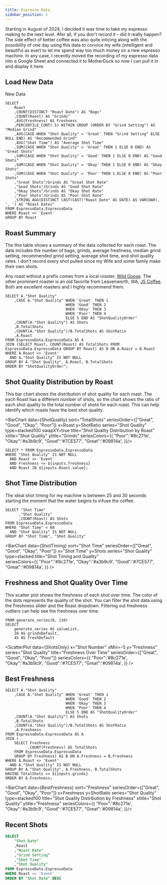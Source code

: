 ```yaml
---
title: Espresso Data
sidebar_position: 1
---
```


Starting in August of 2024, I decided it was time to take my espresso making to the next level. Afer all, if you don't record it - did it really happen? The side effect of better coffee was also quite inticing along with the possibility of one day using this data to convice my wife (intelligent and beautiful as ever) to let me spend way too much money on a new espresso machine. In any case, I recently moved the recording of my espresso data into a Google Sheet and connected it to MotherDuck so now I can pull it in and display it here.

## Load New Data

<LinkButton url='https://docs.google.com/forms/d/e/1FAIpQLSfagX8q4mr_uGhRpa8VUDRn3aEoN1M3HFR8j-yX5gR-6anLvw/viewform?usp=pp_url&entry.1399859273=18&entry.1862546155=20&entry.549690909=Yes&entry.127448074=Yes&entry.1660307146=Yes&entry.1096897211=Yes'>
  New Data
</LinkButton>

```EspressoSummary
SELECT
    Roast
    ,COUNT(DISTINCT "Roast Date") AS "Bags"
    ,COUNT(Roast) AS "Grinds"
    ,AVG(Freshness) AS Freshness
    ,PERCENTILE_CONT(.5) WITHIN GROUP (ORDER BY "Grind Setting") AS "Median Grind"
    ,AVG(CASE WHEN "Shot Quality" = 'Great' THEN "Grind Setting" ELSE NULL END) AS "Recommended Grind"
    ,AVG("Shot Time") AS "Average Shot Time"
    ,SUM(CASE WHEN "Shot Quality" = 'Great' THEN 1 ELSE 0 END) AS "Great Shots"
    ,SUM(CASE WHEN "Shot Quality" = 'Good' THEN 1 ELSE 0 END) AS "Good Shots"
    ,SUM(CASE WHEN "Shot Quality" = 'Okay' THEN 1 ELSE 0 END) AS "Okay Shots"
    ,SUM(CASE WHEN "Shot Quality" = 'Poor' THEN 1 ELSE 0 END) AS "Poor Shots"
    ,"Great Shots"/Grinds AS "Great Shot Rate"
    ,"Good Shots"/Grinds AS "Good Shot Rate"
    ,"Okay Shots"/Grinds AS "Okay Shot Rate"
    ,"Poor Shots"/Grinds AS "Poor Shot Rate"
    ,STRING_AGG(DISTINCT CAST(CAST("Roast Date" AS DATE) AS VARCHAR), ', ') AS "Roast Dates"
FROM EspressoData.EspressoData
WHERE Roast <> 'Event'
GROUP BY Roast
```
## Roast Summary

The this table shows a summary of the data collected for each roast. The data includes the number of bags, grinds, average freshness, median grind setting, recommended grind setting, average shot time, and shot quality rates. I don't record every shot pulled since my Wife and some family make their own shots.

Any roast without a prefix comes from a local roaster, [Wild Goose](https://www.wildgoosecoffee.com/). The other prominent roaster is an old favorite from Leavenworth, WA, [J5 Coffee](https://www.j5coffee.com/). Both are excellent roasters and I highly recommend them.

<DataTable data={EspressoSummary} search=true sort="Grinds desc">
    <Column id=Roast/>
    <Column id="Bags"/>
    <Column id="Grinds"/>
    <Column id="Freshness" fmt="#.0"/>
    <Column id="Median Grind" fmt="#.0"/>
    <Column id="Recommended Grind" fmt="#.0"/>
    <Column id="Average Shot Time"/>
    <Column id="Great Shots"/>
    <Column id="Good Shots"/>
    <Column id="Okay Shots"/>
    <Column id="Poor Shots"/>
    <Column id="Great Shot Rate" fmt="##.0%"/>
    <Column id="Good Shot Rate" fmt="##.0%"/>
    <Column id="Okay Shot Rate" fmt="##.0%"/>
    <Column id="Poor Shot Rate" fmt="##.0%"/>
    <Column id="Roast Dates"/>
</DataTable>

```ShotQuality
SELECT A."Shot Quality"
    ,CASE A."Shot Quality" WHEN 'Great' THEN 1
                           WHEN 'Good' THEN 2
                           WHEN 'Okay' THEN 3
                           WHEN 'Poor' THEN 4
                           ELSE 5 END AS "ShotQualityOrder" 
    ,COUNT(A."Shot Quality") AS Shots
    ,B.TotalShots
    ,COUNT(A."Shot Quality")/B.TotalShots AS ShotRatio
    ,A.Roast
FROM EspressoData.EspressoData AS A
JOIN (SELECT Roast, COUNT(Roast) AS TotalShots FROM EspressoData.EspressoData GROUP BY Roast) AS B ON A.Roast = B.Roast
WHERE A.Roast <> 'Event'
  AND A."Shot Quality" IS NOT NULL
GROUP BY A."Shot Quality", A.Roast, B.TotalShots
ORDER BY "ShotQualityOrder";
```

## Shot Quality Distribution by Roast

This bar chart shows the distribution of shot quality for each roast. The each Roast has a different number of shots, so the chart shows the ratio of each shot quality to the total number of shots for each roast. This can help identify which roasts have the best shot quality.

<BarChart data={ShotQuality}
    sort="TotalShots"
    seriesOrder={["Great", "Good", "Okay", "Poor"]}
    x=Roast 
    y=ShotRatio 
    series="Shot Quality"
    type=stacked100
    swapXY=true 
    title="Shot Quality Distribution by Roast" 
    xtitle="Shot Quality" 
    ytitle="Grinds" 
    seriesColors={{
        "Poor":'#8c271e',
        "Okay":'#a3b9c9',
        "Good":'#7CE577',
        "Great":'#09814a',
        }}/>

```ShotsOnly
SELECT * FROM EspressoData.EspressoData
WHERE "Shot Quality" IS NOT NULL
  AND Roast <> 'Event'
  AND Freshness <= ${inputs.freshness}
  AND Roast IN ${inputs.Roast.value};
```
## Shot Time Distribution

The ideal shot timing for my machine is between 25 and 30 seconds starting the moment that the water begins to infuse the coffee. 

```ShotTiming
SELECT "Shot Time"
      ,"Shot Quality"
      ,COUNT(Roast) AS Shots
FROM EspressoData.EspressoData
WHERE "Shot Time" < 60
  AND "Shot Quality" IS NOT NULL
GROUP BY "Shot Time", "Shot Quality"
```

<BarChart data={ShotTiming}
    sort="Shot Time"
    seriesOrder={["Great", "Good", "Okay", "Poor"]}
    x="Shot Time" 
    y=Shots 
    series="Shot Quality"
    type=stacked
    title="Shot Timing and Quality"  
    seriesColors={{
        "Poor":'#8c271e',
        "Okay":'#a3b9c9',
        "Good":'#7CE577',
        "Great":'#09814a',
        }}
/>

## Freshness and Shot Quality Over Time

This scatter plot shows the freshness of each shot over time. The color of the dots represents the quality of the shot. You can filter the shot data using the Freshness slider and the Roast dropdown. Filtering out freshness outliers can help see the freshness over time.

```GrindsList
FROM generate_series(0, 110)
SELECT
    generate_series AS valueList,
    10 AS grindsDefault,
    45 AS freshDefault
```

<Dropdown data={EspressoSummary} 
    name=Roast 
    value=Roast
    multiple=true
    selectAllByDefault=true
/>

<!--defaultValue=110 - This is currently broken -->
<Slider
    title="Freshness" 
    name=freshness
    data={GrindsList}
    range=valueList
    defaultValue=freshDefault
    step=5
    size=large
/>

<ScatterPlot data={ShotsOnly}
    x="Shot Number"
    xMin=-5
    y="Freshness"
    series="Shot Quality"
    title="Freshness Over Time"
    seriesOrder={["Great", "Good", "Okay", "Poor"]}
    seriesColors={{
        "Poor":'#8c271e',
        "Okay":'#a3b9c9',
        "Good":'#7CE577',
        "Great":'#09814a',
        }}
/>

## Best Freshness

<Slider
    title="Minimum Grinds" 
    name=grinds
    data={GrindsList}
    defaultValue=grindsDefault
    range=valueList
    max=30
/>

```BestFreshness
SELECT A."Shot Quality"
    ,CASE A."Shot Quality" WHEN 'Great' THEN 1
                           WHEN 'Good' THEN 2
                           WHEN 'Okay' THEN 3
                           WHEN 'Poor' THEN 4
                           ELSE 5 END AS "ShotQualityOrder" 
    ,COUNT(A."Shot Quality") AS Shots
    ,B.TotalShots
    ,COUNT(A."Shot Quality")/B.TotalShots AS ShotRatio
    ,A.Freshness
FROM EspressoData.EspressoData AS A
JOIN (
    SELECT Freshness
          ,COUNT(Freshness) AS TotalShots 
    FROM EspressoData.EspressoData 
    GROUP BY Freshness) AS B ON A.Freshness = B.Freshness
WHERE A.Roast <> 'Event'
  AND A."Shot Quality" IS NOT NULL
GROUP BY A."Shot Quality", A.Freshness, B.TotalShots
HAVING TotalShots >= ${inputs.grinds}
ORDER BY A.Freshness;
```

<BarChart data={BestFreshness}
    sort="Freshness"
    seriesOrder={["Great", "Good", "Okay", "Poor"]}
    x=Freshness 
    y=ShotRatio 
    series="Shot Quality"
    type=stacked100
    title="Shot Quality Distribution by Freshness" 
    xtitle="Shot Quality" 
    ytitle="Freshness" 
    seriesColors={{
        "Poor":'#8c271e',
        "Okay":'#a3b9c9',
        "Good":'#7CE577',
        "Great":'#09814a',
        }}/>

## Recent Shots

```sql RecentRoasts
SELECT
    "Shot Date"
    ,Roast
    ,"Roast Date"
    ,"Grind Setting"
    ,"Shot Time"
    ,"Shot Quality"
FROM EspressoData.EspressoData
WHERE Roast <> 'Event'
ORDER BY "Shot Date" DESC
```

<DataTable data={RecentRoasts}>
    <Column id="Shot Date"/>
    <Column id="Roast Date"/>
    <Column id=Roast/>
    <Column id="Grind Setting"/>
    <Column id="Shot Time" fmt="#.0"/>
    <Column id="Shot Quality"/>
</DataTable>